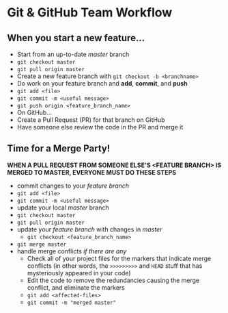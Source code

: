 Git & GitHub Team Workflow
=================

## When you start a new feature...
* Start from an up-to-date _master_ branch   
 * `git checkout master`  
 * `git pull origin master`
 *  Create a new feature branch with `git checkout -b <branchname>`  
* Do work on your feature branch and **add**, **commit**, and **push**   
 * `git add <file>`  
 * `git commit -m <useful message>`   
 * `git push origin <feature_branch_name>`
* On GitHub...
 * Create a Pull Request (PR) for that branch on GitHub
 * Have someone else review the code in the PR and merge it


## Time for a Merge Party!

**WHEN A PULL REQUEST FROM SOMEONE ELSE'S \<FEATURE BRANCH> IS MERGED TO MASTER, EVERYONE MUST DO THESE STEPS**  

 * commit changes to your _feature branch_
  * `git add <file>`  
  * `git commit -m <useful message>`   
 * update your local _master_ branch  
  * `git checkout master`   
  * `git pull origin master`  
 * update your _feature branch_ with changes in _master_  
 	* `git checkout <feature_branch_name>`  
  * `git merge master`   
 * handle merge conflicts _if there are any_  
  	* Check all of your project files for the markers that indicate merge conflicts (in other words, the `>>>>>>>>>` and `HEAD` stuff that has mysteriously appeared in your code)
  	* Edit the code to remove the redundancies causing the merge conflict, and eliminate the markers
  	* `git add <affected-files>`
  	* `git commit -m "merged master"`  
